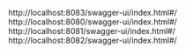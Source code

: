 http://localhost:8083/swagger-ui/index.html#/
http://localhost:8080/swagger-ui/index.html#/
http://localhost:8081/swagger-ui/index.html#/
http://localhost:8082/swagger-ui/index.html#/
